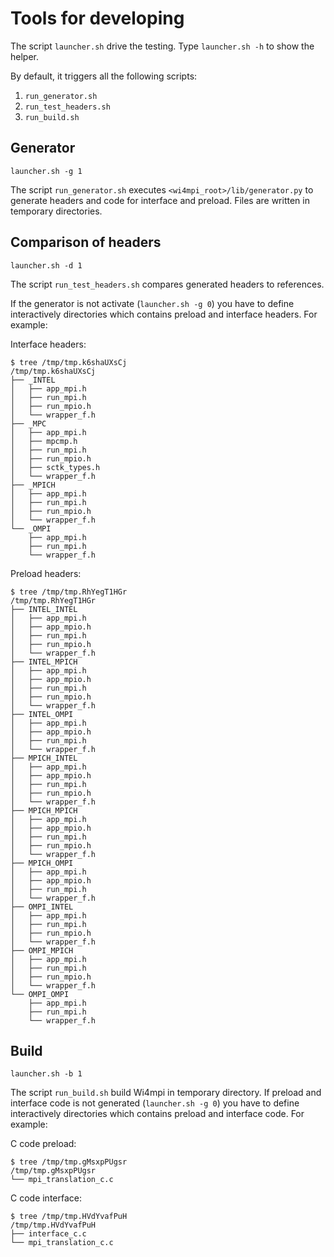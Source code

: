 # Tools for developing

The script `launcher.sh` drive the testing.
Type `launcher.sh -h` to show the helper.

By default, it triggers all the following scripts:

1. `run_generator.sh`
2. `run_test_headers.sh`
3. `run_build.sh`


## Generator

`launcher.sh -g 1`

The script `run_generator.sh` executes `<wi4mpi_root>/lib/generator.py` to generate headers and code for interface and preload.
Files are written in temporary directories.

## Comparison of headers

`launcher.sh -d 1`

The script `run_test_headers.sh` compares generated headers to references.

If the generator is not activate (`launcher.sh -g 0`) you have to define interactively directories which contains preload and interface headers.
For example:

Interface headers:
```
$ tree /tmp/tmp.k6shaUXsCj
/tmp/tmp.k6shaUXsCj
├── _INTEL
│   ├── app_mpi.h
│   ├── run_mpi.h
│   ├── run_mpio.h
│   └── wrapper_f.h
├── _MPC
│   ├── app_mpi.h
│   ├── mpcmp.h
│   ├── run_mpi.h
│   ├── run_mpio.h
│   ├── sctk_types.h
│   └── wrapper_f.h
├── _MPICH
│   ├── app_mpi.h
│   ├── run_mpi.h
│   ├── run_mpio.h
│   └── wrapper_f.h
└── _OMPI
    ├── app_mpi.h
    ├── run_mpi.h
    └── wrapper_f.h
```

Preload headers:
```
$ tree /tmp/tmp.RhYegT1HGr
/tmp/tmp.RhYegT1HGr
├── INTEL_INTEL
│   ├── app_mpi.h
│   ├── app_mpio.h
│   ├── run_mpi.h
│   ├── run_mpio.h
│   └── wrapper_f.h
├── INTEL_MPICH
│   ├── app_mpi.h
│   ├── app_mpio.h
│   ├── run_mpi.h
│   ├── run_mpio.h
│   └── wrapper_f.h
├── INTEL_OMPI
│   ├── app_mpi.h
│   ├── app_mpio.h
│   ├── run_mpi.h
│   └── wrapper_f.h
├── MPICH_INTEL
│   ├── app_mpi.h
│   ├── app_mpio.h
│   ├── run_mpi.h
│   ├── run_mpio.h
│   └── wrapper_f.h
├── MPICH_MPICH
│   ├── app_mpi.h
│   ├── app_mpio.h
│   ├── run_mpi.h
│   ├── run_mpio.h
│   └── wrapper_f.h
├── MPICH_OMPI
│   ├── app_mpi.h
│   ├── app_mpio.h
│   ├── run_mpi.h
│   └── wrapper_f.h
├── OMPI_INTEL
│   ├── app_mpi.h
│   ├── run_mpi.h
│   ├── run_mpio.h
│   └── wrapper_f.h
├── OMPI_MPICH
│   ├── app_mpi.h
│   ├── run_mpi.h
│   ├── run_mpio.h
│   └── wrapper_f.h
└── OMPI_OMPI
    ├── app_mpi.h
    ├── run_mpi.h
    └── wrapper_f.h
```

## Build

`launcher.sh -b 1`

The script `run_build.sh` build Wi4mpi in temporary directory.
If preload and interface code is not generated (`launcher.sh -g 0`) you have to define interactively directories which contains preload and interface code.
For example:

C code preload:
```
$ tree /tmp/tmp.gMsxpPUgsr
/tmp/tmp.gMsxpPUgsr
└── mpi_translation_c.c
```

C code interface:
```
$ tree /tmp/tmp.HVdYvafPuH
/tmp/tmp.HVdYvafPuH
├── interface_c.c
└── mpi_translation_c.c
```
